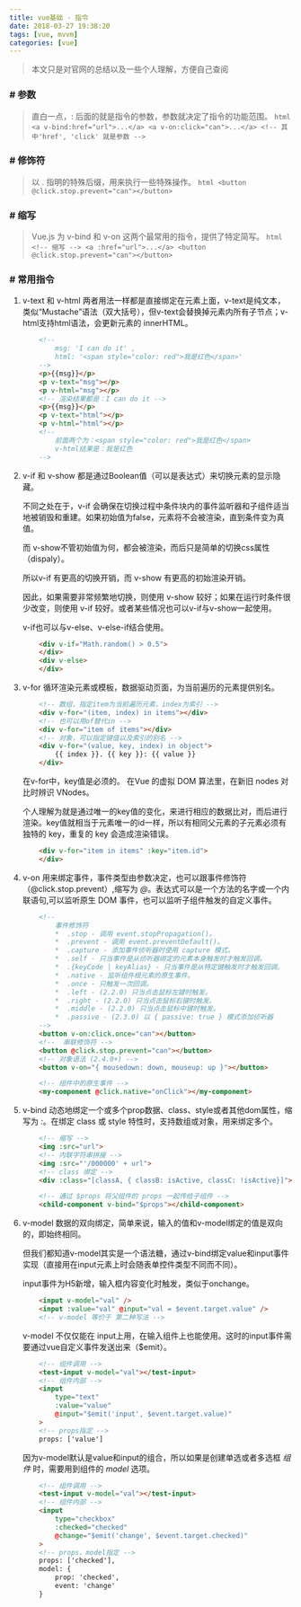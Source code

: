 ```yaml
---
title: vue基础 - 指令
date: 2018-03-27 19:38:20
tags: [vue, mvvm]
categories: [vue]
---
```


>   本文只是对官网的总结以及一些个人理解，方便自己查阅

### # 参数

>   直白一点，:  后面的就是指令的参数，参数就决定了指令的功能范围。
    ``` html
        <a v-bind:href="url">...</a>
        <a v-on:click="can">...</a>
        <!-- 其中'href', 'click' 就是参数 -->
    ```
### # 修饰符

>   以  .  指明的特殊后缀，用来执行一些特殊操作。
    ``` html
        <button @click.stop.prevent="can"></button>
    ```
### # 缩写

>   Vue.js 为 v-bind 和 v-on 这两个最常用的指令，提供了特定简写。
    ``` html
        <!-- 缩写 -->
        <a :href="url">...</a>
        <button @click.stop.prevent="can"></button>
    ```
### # 常用指令
1. v-text 和 v-html
      两者用法一样都是直接绑定在元素上面，v-text是纯文本，类似“Mustache”语法（双大括号），但v-text会替换掉元素内所有子节点；v-html支持html语法，会更新元素的 innerHTML。
    ``` html
        <!-- 
            msg: 'I can do it' ,
            html: '<span style="color: red">我是红色</span>'
        -->
        <p>{{msg}}</p>
        <p v-text="msg"></p>
        <p v-html="msg"></p>
        <!-- 渲染结果都是：I can do it -->
        <p>{{msg}}</p>
        <p v-text="html"></p>
        <p v-html="html"></p>
        <!-- 
            前面两个为：<span style="color: red">我是红色</span>
            v-html结果是：我是红色
        -->
    ```
2. v-if 和 v-show
      都是通过Boolean值（可以是表达式）来切换元素的显示隐藏。

      不同之处在于，v-if 会确保在切换过程中条件块内的事件监听器和子组件适当地被销毁和重建。如果初始值为false，元素将不会被渲染，直到条件变为真值。

      而 v-show不管初始值为何，都会被渲染，而后只是简单的切换css属性（dispaly）。

      所以v-if 有更高的切换开销，而 v-show 有更高的初始渲染开销。

      因此，如果需要非常频繁地切换，则使用 v-show 较好；如果在运行时条件很少改变，则使用 v-if 较好。或者某些情况也可以v-if与v-show一起使用。

    v-if也可以与v-else、v-else-if结合使用。
    ``` html
        <div v-if="Math.random() > 0.5">
        </div>
        <div v-else>
        </div>
    ```
3. v-for
      循环渲染元素或模板，数据驱动页面，为当前遍历的元素提供别名。
    ``` html
        <!-- 数组，指定item为当前遍历元素，index为索引 -->
        <div v-for="(item, index) in items"></div>
        <!-- 也可以用of替代in -->
        <div v-for="item of items"></div>
        <!-- 对象，可以指定键值以及索引的别名 -->
        <div v-for="(value, key, index) in object">
            {{ index }}. {{ key }}: {{ value }}
        </div>
    ```
      在v-for中，key值是必须的。 在Vue 的虚拟 DOM 算法里，在新旧 nodes 对比时辨识 VNodes。

      个人理解为就是通过唯一的key值的变化，来进行相应的数据比对，而后进行渲染。key值就相当于元素唯一的id一样，所以有相同父元素的子元素必须有独特的 key，重复的 key 会造成渲染错误。   
    ``` html
        <div v-for="item in items" :key="item.id">
        </div>
    ```
4. v-on
      用来绑定事件，事件类型由参数决定，也可以跟事件修饰符（@click.stop.prevent）,缩写为 *@*。表达式可以是一个方法的名字或一个内联语句,可以监听原生 DOM 事件，也可以监听子组件触发的自定义事件。
    ``` html
        <!-- 
            事件修饰符
            *  .stop - 调用 event.stopPropagation()。
            *  .prevent - 调用 event.preventDefault()。
            *  .capture - 添加事件侦听器时使用 capture 模式。
            *  .self - 只当事件是从侦听器绑定的元素本身触发时才触发回调。
            *  .{keyCode | keyAlias} - 只当事件是从特定键触发时才触发回调。
            *  .native - 监听组件根元素的原生事件。
            *  .once - 只触发一次回调。
            *  .left - (2.2.0) 只当点击鼠标左键时触发。
            *  .right - (2.2.0) 只当点击鼠标右键时触发。
            *  .middle - (2.2.0) 只当点击鼠标中键时触发。
            *  .passive - (2.3.0) 以 { passive: true } 模式添加侦听器
        -->
        <button v-on:click.once="can"></button>
        <!--  串联修饰符 -->
        <button @click.stop.prevent="can"></button>
        <!-- 对象语法 (2.4.0+) -->
        <button v-on="{ mousedown: down, mouseup: up }"></button>

        <!-- 组件中的原生事件 -->
        <my-component @click.native="onClick"></my-component>
    ```
5. v-bind
      动态地绑定一个或多个prop数据、class、style或者其他dom属性，缩写为 *:*。在绑定 class 或 style 特性时，支持数组或对象，用来绑定多个。
    ``` html
        <!-- 缩写 -->
        <img :src="url">
        <!-- 内联字符串拼接 -->
        <img :src="'/000000' + url">
        <!-- class 绑定 -->
        <div :class="[classA, { classB: isActive, classC: !isActive}]">

        <!-- 通过 $props 将父组件的 props 一起传给子组件 -->
        <child-component v-bind="$props"></child-component>
    ```
6. v-model
      数据的双向绑定，简单来说，输入的值和v-model绑定的值是双向的，即始终相同。
    
      但我们都知道v-model其实是一个语法糖，通过v-bind绑定value和input事件实现（直接用在input元素上时会随表单控件类型不同而不同）。
    
      input事件为H5新增，输入框内容变化时触发，类似于onchange。
    ``` html
        <input v-model="val" />
        <input :value="val" @input="val = $event.target.value" />
        <!-- v-model 等价于 第二种写法 -->
    ```
      v-model 不仅仅能在 input上用，在输入组件上也能使用。这时的input事件需要通过vue自定义事件发送出来（$emit）。
    ``` html
        <!-- 组件调用 -->
        <test-input v-model="val"></test-input>
        <!-- 组件内部 -->
        <input
            type="text"
            :value="value"
            @input="$emit('input', $event.target.value)"
        >
        <!-- props指定 -->
        props: ['value']
    ```
      因为v-model默认是value和input的组合，所以如果是创建单选或者多选框 *组件* 时，需要用到组件的 *model* 选项。
    ``` html
        <!-- 组件调用 -->
        <test-input v-model="val"></test-input>
        <!-- 组件内部 -->
        <input
            type="checkbox"
            :checked="checked"
            @change="$emit('change', $event.target.checked)"
        >
        <!-- props、model指定 -->
        props: ['checked'],
        model: {
            prop: 'checked',
            event: 'change'
        }
    ```